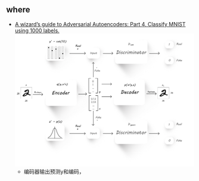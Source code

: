 ## where

* [A wizard’s guide to Adversarial Autoencoders: Part 4, Classify MNIST using 1000 labels.](https://towardsdatascience.com/a-wizards-guide-to-adversarial-autoencoders-part-4-classify-mnist-using-1000-labels-2ca08071f95)
    ![](readme/25.003-AAE_用于分类.png)
    * 编码器输出预测y和编码，

